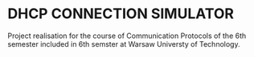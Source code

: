 # DHCP CONNECTION SIMULATOR

Project realisation for the course of Communication Protocols of the 6th semester included in 6th semster at Warsaw Universty of Technology.

